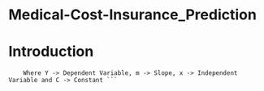 # Medical-Cost-Insurance_Prediction

# Introduction
``` Linear Regression finds the relationship between independent and dependent variable. The formula is y = mx + c
    Where Y -> Dependent Variable, m -> Slope, x -> Independent Variable and C -> Constant ```
